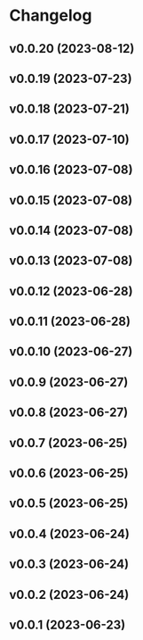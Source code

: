 # Changelog

<!--next-version-placeholder-->

## v0.0.20 (2023-08-12)



## v0.0.19 (2023-07-23)



## v0.0.18 (2023-07-21)



## v0.0.17 (2023-07-10)



## v0.0.16 (2023-07-08)



## v0.0.15 (2023-07-08)



## v0.0.14 (2023-07-08)



## v0.0.13 (2023-07-08)



## v0.0.12 (2023-06-28)



## v0.0.11 (2023-06-28)



## v0.0.10 (2023-06-27)



## v0.0.9 (2023-06-27)



## v0.0.8 (2023-06-27)



## v0.0.7 (2023-06-25)



## v0.0.6 (2023-06-25)



## v0.0.5 (2023-06-25)



## v0.0.4 (2023-06-24)



## v0.0.3 (2023-06-24)



## v0.0.2 (2023-06-24)



## v0.0.1 (2023-06-23)


